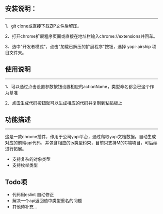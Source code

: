 ## 安装说明：
------
1、git clone或直接下载ZIP文件后解压。

2、打开chrome扩展程序页面或直接在地址栏输入chrome://extensions并回车。

3、选中"开发者模式"，点击"加载已解压的扩展程序"按钮，选择 yapi-airship 项目文件夹。

## 使用说明
---
1、可以通过点击设置参数按钮设置相应的actionName，类型命名都会已这个作为基准

2、点击生成代码按钮就可以生成相应的代码并复制到粘贴板上 
## 功能描述
-----
这是一款chrome插件，作用于公司yapi平台，通过爬取yapi文档数据，自动生成对应的前端api代码，并包含相应的ts类型约束，目前只支持M的C端项目，可后续进行拓展。
- 支持复杂的对象类型
- 支持枚举类型
## Todo项
- 代码用eslint 自动修正
- 解决一个api返回值中类型重名的问题
- 其他待补充...





